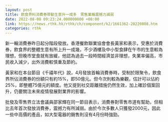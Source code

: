 ```yaml
---
layout: post
title: 飲食界料消費券帶動生意升一成多　零售業稱震撼力減弱
date: 2022-08-08 09:23:24.000000000 +08:00
link: https://news.rthk.hk/rthk/ch/component/k2/1661362-20220808.htm
categories: rthk
---
```


新一輪消費券昨日起分階段發放。香港餐飲聯業協會會長黃家和表示，受惠於消費券，飲食界的整體生意有所上升一成幾，不少酒樓及中小型食肆在午市的生意較為理想，但晚市堂食就有放緩，他認為過去一段時間經濟並非理想，失業率偏高，市民收入減少，出外消費較慎重及節約。

黃家和在本台節目《千禧年代》說，4月發放首輪消費券時，受制於限聚令，飲食界所佔消費券的份額只有約15%，即50億元。但今次則較為樂觀，估計可以佔約25%，即整體75億元的額度。他又提到社交距離措施仍然生效，加上確診個案回升，仍要關注未來疫情發展對業界的影響。

批發及零售界立法會議員邵家輝在同一節目表示，消費券對零售市道有幫助，但相比去年首次發放消費券，震撼力有所減弱。由於今次多數人只獲發2000元，因此一些中高價的產品，如大型電器的銷售則沒有4月份時強勁。
